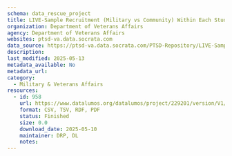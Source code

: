 ```yaml
---
schema: data_rescue_project 
title: LIVE-Sample Recruitment (Military vs Community) Within Each Study Class
organization: Department of Veterans Affairs
agency: Department of Veterans Affairs
websites: ptsd-va.data.socrata.com
data_source: https://ptsd-va.data.socrata.com/PTSD-Repository/LIVE-Sample-Recruitment-Military-vs-Community-With/4kzw-dg52
description: 
last_modified: 2025-05-13
metadata_available: No
metadata_url: 
category:
  - Military & Veterans Affairs 
resources:
  - id: 958
    url: https://www.datalumos.org/datalumos/project/229201/version/V1/view
    format: CSV, TSV, RDF, PDF
    status: Finished
    size: 0.0
    download_date: 2025-05-10
    maintainer: DRP, DL
    notes: 
---
```

